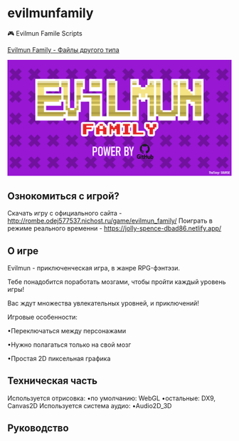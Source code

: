 # evilmunfamily
🎮 Evilmun Famile Scripts

[Evilmun Family - Файлы другого типа](https://github.com/thetimyr/evilmunfamily_roombers)

![Игра](https://github.com/thetimyr/evilmunfamily/blob/main/logo_github.png?raw=true)
## Ознокомиться с игрой?
Скачать игру с официального сайта - http://rombe.odej577537.nichost.ru/game/evilmun_family/
Поиграть в режиме реального временни - https://jolly-spence-dbad86.netlify.app/
## О игре
Evilmun - приключенческая игра, в жанре RPG-фэнтэзи.

Тебе понадобится поработать мозгами, чтобы пройти каждый уровень игры!

Вас ждут множества увлекательных уровней, и приключений!

Игровые особенности:

•Переключаться между персонажами

•Нужно полагаться только на свой мозг

•Простая 2D пиксельная графика

## Техническая часть
Используется отрисовка: 
•по умолчанию: WebGL 
•остальные: DX9, Canvas2D
Используется система аудио:
•Audio2D_3D

## Руководство 
